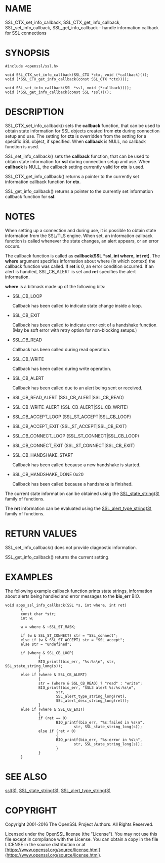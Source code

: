 # NAME

SSL\_CTX\_set\_info\_callback, SSL\_CTX\_get\_info\_callback, SSL\_set\_info\_callback, SSL\_get\_info\_callback - handle information callback for SSL connections

# SYNOPSIS

    #include <openssl/ssl.h>

    void SSL_CTX_set_info_callback(SSL_CTX *ctx, void (*callback)());
    void (*SSL_CTX_get_info_callback(const SSL_CTX *ctx))();

    void SSL_set_info_callback(SSL *ssl, void (*callback)());
    void (*SSL_get_info_callback(const SSL *ssl))();

# DESCRIPTION

SSL\_CTX\_set\_info\_callback() sets the **callback** function, that can be used to
obtain state information for SSL objects created from **ctx** during connection
setup and use. The setting for **ctx** is overridden from the setting for
a specific SSL object, if specified.
When **callback** is NULL, no callback function is used.

SSL\_set\_info\_callback() sets the **callback** function, that can be used to
obtain state information for **ssl** during connection setup and use.
When **callback** is NULL, the callback setting currently valid for
**ctx** is used.

SSL\_CTX\_get\_info\_callback() returns a pointer to the currently set information
callback function for **ctx**.

SSL\_get\_info\_callback() returns a pointer to the currently set information
callback function for **ssl**.

# NOTES

When setting up a connection and during use, it is possible to obtain state
information from the SSL/TLS engine. When set, an information callback function
is called whenever the state changes, an alert appears, or an error occurs.

The callback function is called as **callback(SSL \*ssl, int where, int ret)**.
The **where** argument specifies information about where (in which context)
the callback function was called. If **ret** is 0, an error condition occurred.
If an alert is handled, SSL\_CB\_ALERT is set and **ret** specifies the alert
information.

**where** is a bitmask made up of the following bits:

- SSL\_CB\_LOOP

    Callback has been called to indicate state change inside a loop.

- SSL\_CB\_EXIT

    Callback has been called to indicate error exit of a handshake function.
    (May be soft error with retry option for non-blocking setups.)

- SSL\_CB\_READ

    Callback has been called during read operation.

- SSL\_CB\_WRITE

    Callback has been called during write operation.

- SSL\_CB\_ALERT

    Callback has been called due to an alert being sent or received.

- SSL\_CB\_READ\_ALERT               (SSL\_CB\_ALERT|SSL\_CB\_READ)
- SSL\_CB\_WRITE\_ALERT              (SSL\_CB\_ALERT|SSL\_CB\_WRITE)
- SSL\_CB\_ACCEPT\_LOOP              (SSL\_ST\_ACCEPT|SSL\_CB\_LOOP)
- SSL\_CB\_ACCEPT\_EXIT              (SSL\_ST\_ACCEPT|SSL\_CB\_EXIT)
- SSL\_CB\_CONNECT\_LOOP             (SSL\_ST\_CONNECT|SSL\_CB\_LOOP)
- SSL\_CB\_CONNECT\_EXIT             (SSL\_ST\_CONNECT|SSL\_CB\_EXIT)
- SSL\_CB\_HANDSHAKE\_START

    Callback has been called because a new handshake is started.

- SSL\_CB\_HANDSHAKE\_DONE           0x20

    Callback has been called because a handshake is finished.

The current state information can be obtained using the
[SSL\_state\_string(3)](http://man.he.net/man3/SSL_state_string) family of functions.

The **ret** information can be evaluated using the
[SSL\_alert\_type\_string(3)](http://man.he.net/man3/SSL_alert_type_string) family of functions.

# RETURN VALUES

SSL\_set\_info\_callback() does not provide diagnostic information.

SSL\_get\_info\_callback() returns the current setting.

# EXAMPLES

The following example callback function prints state strings, information
about alerts being handled and error messages to the **bio\_err** BIO.

    void apps_ssl_info_callback(SSL *s, int where, int ret)
           {
           const char *str;
           int w;

           w = where & ~SSL_ST_MASK;

           if (w & SSL_ST_CONNECT) str = "SSL_connect";
           else if (w & SSL_ST_ACCEPT) str = "SSL_accept";
           else str = "undefined";

           if (where & SSL_CB_LOOP)
                   {
                   BIO_printf(bio_err, "%s:%s\n", str, SSL_state_string_long(s));
                   }
           else if (where & SSL_CB_ALERT)
                   {
                   str = (where & SSL_CB_READ) ? "read" : "write";
                   BIO_printf(bio_err, "SSL3 alert %s:%s:%s\n",
                           str,
                           SSL_alert_type_string_long(ret),
                           SSL_alert_desc_string_long(ret));
                   }
           else if (where & SSL_CB_EXIT)
                   {
                   if (ret == 0)
                           BIO_printf(bio_err, "%s:failed in %s\n",
                                   str, SSL_state_string_long(s));
                   else if (ret < 0)
                           {
                           BIO_printf(bio_err, "%s:error in %s\n",
                                   str, SSL_state_string_long(s));
                           }
                   }
           }

# SEE ALSO

[ssl(3)](http://man.he.net/man3/ssl), [SSL\_state\_string(3)](http://man.he.net/man3/SSL_state_string),
[SSL\_alert\_type\_string(3)](http://man.he.net/man3/SSL_alert_type_string)

# COPYRIGHT

Copyright 2001-2016 The OpenSSL Project Authors. All Rights Reserved.

Licensed under the OpenSSL license (the "License").  You may not use
this file except in compliance with the License.  You can obtain a copy
in the file LICENSE in the source distribution or at
[https://www.openssl.org/source/license.html](https://www.openssl.org/source/license.html).
